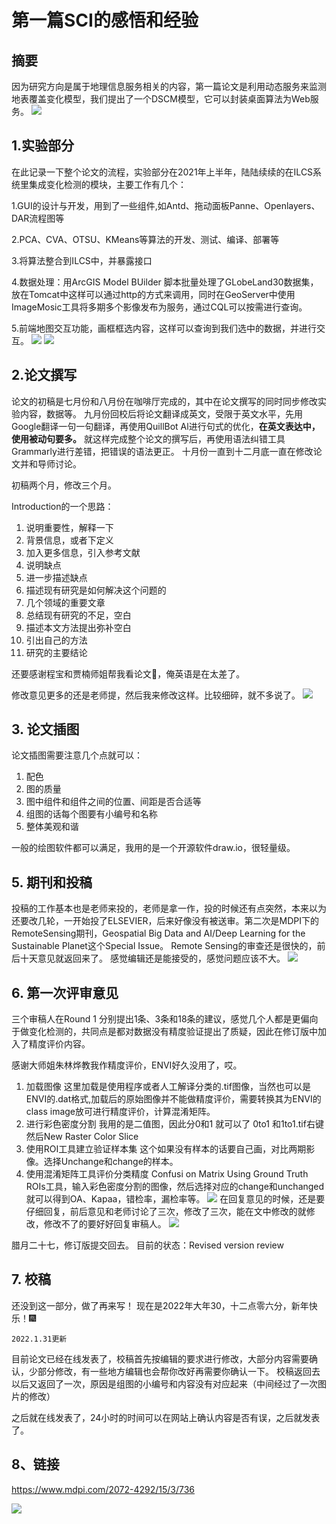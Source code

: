 # 第一篇SCI的感悟和经验

## 摘要
因为研究方向是属于地理信息服务相关的内容，第一篇论文是利用动态服务来监测地表覆盖变化模型，我们提出了一个DSCM模型，它可以封装桌面算法为Web服务。
![](img/(1)论文感悟/img-2023-01-21-11-55-43.png)

## 1.实验部分
在此记录一下整个论文的流程，实验部分在2021年上半年，陆陆续续的在ILCS系统里集成变化检测的模块，主要工作有几个：

1.GUI的设计与开发，用到了一些组件,如Antd、拖动面板Panne、Openlayers、DAR流程图等

2.PCA、CVA、OTSU、KMeans等算法的开发、测试、编译、部署等

3.将算法整合到ILCS中，并暴露接口

4.数据处理：用ArcGIS Model BUilder 脚本批量处理了GLobeLand30数据集，放在Tomcat中这样可以通过http的方式来调用，同时在GeoServer中使用ImageMosic工具将多期多个影像发布为服务，通过CQL可以按需进行查询。

5.前端地图交互功能，画框框选内容，这样可以查询到我们选中的数据，并进行交互。
![](img/(1)论文感悟/img-2023-01-21-11-23-40.png)
![](img/(1)论文感悟/img-2023-01-21-11-23-23.png)
## 2.论文撰写
论文的初稿是七月份和八月份在咖啡厅完成的，其中在论文撰写的同时同步修改实验内容，数据等。
九月份回校后将论文翻译成英文，受限于英文水平，先用Google翻译一句一句翻译，再使用QuillBot Al进行句式的优化，**在英文表达中，使用被动句要多。** 就这样完成整个论文的撰写后，再使用语法纠错工具Grammarly进行差错，把错误的语法更正。
十月份一直到十二月底一直在修改论文并和导师讨论。

初稿两个月，修改三个月。

Introduction的一个思路：
1. 说明重要性，解释一下
2. 背景信息，或者下定义
3. 加入更多信息，引入参考文献
4. 说明缺点
5. 进一步描述缺点
6. 描述现有研究是如何解决这个问题的
7. 几个领域的重要文章
8. 总结现有研究的不足，空白
9. 描述本文方法提出弥补空白
10. 引出自己的方法
11. 研究的主要结论

还要感谢程宝和贾楠师姐帮我看论文🙏，俺英语是在太差了。

修改意见更多的还是老师提，然后我来修改这样。比较细碎，就不多说了。
![](img/(1)论文感悟/img-2023-01-21-11-57-00.png)
## 3. 论文插图
论文插图需要注意几个点就可以：

1. 配色
2. 图的质量
3. 图中组件和组件之间的位置、间距是否合适等
4. 组图的话每个图要有小编号和名称
5. 整体美观和谐

一般的绘图软件都可以满足，我用的是一个开源软件draw.io，很轻量级。
## 5. 期刊和投稿
投稿的工作基本也是老师来投的，老师是拿一作，投的时候还有点突然，本来以为还要改几轮，一开始投了ELSEVIER，后来好像没有被送审。第二次是MDPI下的RemoteSensing期刊，Geospatial Big Data and AI/Deep Learning for the Sustainable Planet这个Special Issue。
Remote Sensing的审查还是很快的，前后十天意见就返回来了。
感觉编辑还是能接受的，感觉问题应该不大。
![](img/(1)论文感悟/img-2023-01-21-11-57-46.png)
## 6. 第一次评审意见
三个审稿人在Round 1 分别提出1条、3条和18条的建议，感觉几个人都是更偏向于做变化检测的，共同点是都对数据没有精度验证提出了质疑，因此在修订版中加入了精度评价内容。

感谢大师姐朱林烨教我作精度评价，ENVI好久没用了，哎。
1. 加载图像
这里加载是使用程序或者人工解译分类的.tif图像，当然也可以是ENVI的.dat格式,加载后的原始图像并不能做精度评价，需要转换其为ENVI的class image放可进行精度评价，计算混淆矩阵。
2. 进行彩色密度分割
我用的是二值图，因此分0和1 就可以了 0to1 和1to1.tif右键然后New Raster Color Slice
3. 使用ROI工具建立验证样本集
这个如果没有样本的话要自己画，对比两期影像。选择Unchange和change的样本。
4. 使用混淆矩阵工具评价分类精度
Confusi on Matrix Using Ground Truth ROIs工具，输入彩色密度分割的图像，然后选择对应的change和unchanged 就可以得到OA、Kapaa，错检率，漏检率等。
![](img/(1)论文感悟/img-2023-01-21-12-05-47.png)
在回复意见的时候，还是要仔细回复，前后意见和老师讨论了三次，修改了三次，能在文中修改的就修改，修改不了的要好好回复审稿人。
![](img/(1)论文感悟/img-2023-01-21-11-56-20.png)

腊月二十七，修订版提交回去。
目前的状态：Revised version review
## 7. 校稿
还没到这一部分，做了再来写！
现在是2022年大年30，十二点零六分，新年快乐！🎆

    2022.1.31更新

目前论文已经在线发表了，校稿首先按编辑的要求进行修改，大部分内容需要确认，少部分修改，有一些地方编辑也会帮你改好再需要你确认一下。
校稿返回去以后又返回了一次，原因是组图的小编号和内容没有对应起来（中间经过了一次图片的修改）

之后就在线发表了，24小时的时间可以在网站上确认内容是否有误，之后就发表了。


## 8、链接

https://www.mdpi.com/2072-4292/15/3/736


![](img/(1)论文感悟/img-2023-01-31-22-30-01.png)